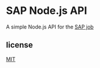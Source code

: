 # SAP Node.js API

A simple Node.js API for the [SAP job](https://jobs.sap.com/job/S%C3%A3o-Leopoldo-Software-Developer-SAP-Business-Data-Cloud-Catalog-93022-718/1206203601/)

## license

[MIT](./LICENSE.md)
